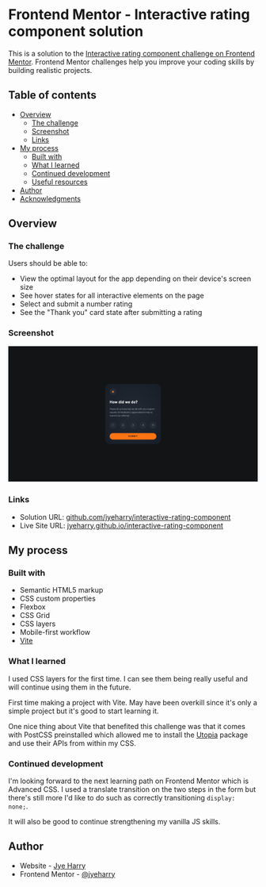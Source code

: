 # Frontend Mentor - Interactive rating component solution

This is a solution to the [Interactive rating component challenge on Frontend Mentor](https://www.frontendmentor.io/challenges/interactive-rating-component-koxpeBUmI). Frontend Mentor challenges help you improve your coding skills by building realistic projects. 

## Table of contents

- [Overview](#overview)
  - [The challenge](#the-challenge)
  - [Screenshot](#screenshot)
  - [Links](#links)
- [My process](#my-process)
  - [Built with](#built-with)
  - [What I learned](#what-i-learned)
  - [Continued development](#continued-development)
  - [Useful resources](#useful-resources)
- [Author](#author)
- [Acknowledgments](#acknowledgments)

## Overview

### The challenge

Users should be able to:

- View the optimal layout for the app depending on their device's screen size
- See hover states for all interactive elements on the page
- Select and submit a number rating
- See the "Thank you" card state after submitting a rating

### Screenshot

![](./screenshot.png)

### Links

- Solution URL: [github.com/jyeharry/interactive-rating-component](https://github.com/jyeharry/interactive-rating-component)
- Live Site URL: [jyeharry.github.io/interactive-rating-component](https://jyeharry.github.io/interactive-rating-component)

## My process

### Built with

- Semantic HTML5 markup
- CSS custom properties
- Flexbox
- CSS Grid
- CSS layers
- Mobile-first workflow
- [Vite](https://vite.dev/)

### What I learned

I used CSS layers for the first time. I can see them being really useful and will continue using them in the future.

First time making a project with Vite. May have been overkill since it's only a simple project but it's good to start learning it.

One nice thing about Vite that benefited this challenge was that it comes with PostCSS preinstalled which allowed me to install the [Utopia](https://github.com/trys/utopia-core) package and use their APIs from within my CSS.

### Continued development

I'm looking forward to the next learning path on Frontend Mentor which is Advanced CSS. I used a translate transition on the two steps in the form but there's still more I'd like to do such as correctly transitioning `display: none;`.

It will also be good to continue strengthening my vanilla JS skills.

## Author

- Website - [Jye Harry](https://jyeharry.github.io)
- Frontend Mentor - [@jyeharry](https://www.frontendmentor.io/profile/jyeharry)

